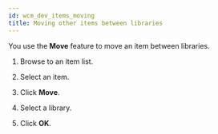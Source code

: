 ```yaml
---
id: wcm_dev_items_moving
title: Moving other items between libraries
---
```





You use the **Move** feature to move an item between libraries.

1.  Browse to an item list.

2.  Select an item.

3.  Click **Move**.

4.  Select a library.

5.  Click **OK**.


